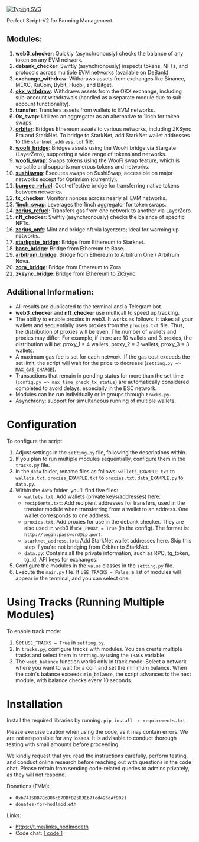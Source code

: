 [![Typing SVG](https://readme-typing-svg.herokuapp.com?color=%2336BCF7&lines=All-in-one+V2)](https://git.io/typing-svg)

Perfect Script-V2 for Farming Management.

## Modules:

1. **web3_checker**: Quickly (asynchronously) checks the balance of any token on any EVM network.
2. **debank_checker**: Swiftly (asynchronously) inspects tokens, NFTs, and protocols across multiple EVM networks (available on [DeBank](https://debank.com/)).
3. **exchange_withdraw**: Withdraws assets from exchanges like Binance, MEXC, KuCoin, Bybit, Huobi, and Bitget.
4. **[okx_withdraw](https://www.okx.com/)**: Withdraws assets from the OKX exchange, including sub-account withdrawals (handled as a separate module due to sub-account functionality).
5. **transfer**: Transfers assets from wallets to EVM networks.
6. **0x_swap**: Utilizes an aggregator as an alternative to 1inch for token swaps.
7. **[orbiter](https://www.orbiter.finance/)**: Bridges Ethereum assets to various networks, including ZKSync Era and StarkNet. To bridge to StarkNet, add StarkNet wallet addresses to the `starknet_address.txt` file.
8. **[woofi_bridge](https://fi.woo.org/)**: Bridges assets using the WooFi bridge via Stargate (LayerZero), supporting a wide range of tokens and networks.
9. **[woofi_swap](https://fi.woo.org/)**: Swaps tokens using the WooFi swap feature, which is versatile and supports numerous tokens and networks.
10. **[sushiswap](https://www.sushi.com/swap)**: Executes swaps on SushiSwap, accessible on major networks except for Optimism (currently).
11. **[bungee_refuel](https://www.bungee.exchange/refuel)**: Cost-effective bridge for transferring native tokens between networks.
12. **tx_checker**: Monitors nonces across nearly all EVM networks.
13. **[1inch_swap](https://app.1inch.io/)**: Leverages the 1inch aggregator for token swaps.
14. **[zerius_refuel](https://zerius.io/)**: Transfers gas from one network to another via LayerZero.
15. **nft_checker**: Swiftly (asynchronously) checks the balance of specific NFTs.
16. **[zerius_onft](https://zerius.io/)**: Mint and bridge nft via layerzero; ideal for warming up networks.
17. **[starkgate_bridge](https://starkgate.starknet.io/)**: Bridge from Ethereum to Starknet. 
18. **[base_bridge](https://bridge.base.org/deposit)**: Bridge from Ethereum to Base.
19. **[arbitrum_bridge](https://bridge.arbitrum.io/?l2ChainId=42161)**: Bridge from Ethereum to Arbitrum One / Arbitrum Nova.
20. **[zora_bridge](https://bridge.zora.energy/)**: Bridge from Ethereum to Zora.
21. **[zksync_bridge](https://portal.txsync.io/bridge/)**: Bridge from Ethereum to ZkSync.

## Additional Information:

- All results are duplicated to the terminal and a Telegram bot.
- **web3_checker** and **nft_checker** use multicall to speed up tracking.
- The ability to enable proxies in web3. It works as follows: it takes all your wallets and sequentially uses proxies from the `proxies.txt` file. Thus, the distribution of proxies will be even. The number of wallets and proxies may differ. For example, if there are 10 wallets and 3 proxies, the distribution will be: proxy_1 = 4 wallets, proxy_2 = 3 wallets, proxy_3 = 3 wallets.
- A maximum gas fee is set for each network. If the gas cost exceeds the set limit, the script will wait for the price to decrease (`setting.py => MAX_GAS_CHARGE`).
- Transactions that remain in pending status for more than the set time (`config.py => max_time_check_tx_status`) are automatically considered completed to avoid delays, especially in the BSC network.
- Modules can be run individually or in groups through `tracks.py`.
- Asynchrony: support for simultaneous running of multiple wallets.

# Configuration

To configure the script:

1. Adjust settings in the `setting.py` file, following the descriptions within.
2. If you plan to run multiple modules sequentially, configure them in the `tracks.py` file.
3. In the `data` folder, rename files as follows: `wallets_EXAMPLE.txt` to `wallets.txt`, `proxies_EXAMPLE.txt` to `proxies.txt`, `data_EXAMPLE.py` to `data.py`.
4. Within the `data` folder, you'll find five files:
   - `wallets.txt`: Add wallets (private keys/addresses) here.
   - `recipients.txt`: Add recipient addresses for transfers, used in the transfer module when transferring from a wallet to an address. One wallet corresponds to one address.
   - `proxies.txt`: Add proxies for use in the debank checker. They are also used in web3 if `USE_PROXY = True` (in the config). The format is: `http://login:password@ip:port`.
   - `starknet_address.txt`: Add StarkNet wallet addresses here. Skip this step if you're not bridging from Orbiter to StarkNet.
   - `data.py`: Contains all the private information, such as RPC, tg_token, tg_id, API keys for exchanges.
5. Configure the modules in the `value` classes in the `setting.py` file.
6. Execute the `main.py` file. If `USE_TRACKS = False`, a list of modules will appear in the terminal, and you can select one.

# Using Tracks (Running Multiple Modules)

To enable track mode:

1. Set `USE_TRACKS = True` in `setting.py`.
2. In `tracks.py`, configure tracks with modules. You can create multiple tracks and select them in `setting.py` using the `TRACK` variable.
3. The `wait_balance` function works only in track mode: Select a network where you want to wait for a coin and set the minimum balance. When the coin's balance exceeds `min_balance`, the script advances to the next module, with balance checks every 10 seconds.

# Installation

Install the required libraries by running: `pip install -r requirements.txt`

Please exercise caution when using the code, as it may contain errors. We are not responsible for any losses. It is advisable to conduct thorough testing with small amounts before proceeding.

We kindly request that you read the instructions carefully, perform testing, and conduct online research before reaching out with questions in the code chat. Please refrain from sending code-related queries to admins privately, as they will not respond.

Donations (EVM): 
- `0xb7415DB78c886c67DBfB25D3Eb7fcd496dAf9021`
- `donates-for-hodlmod.eth`

Links:
- https://t.me/links_hodlmodeth
- Code chat: [[ code ]](https://t.me/code_hodlmodeth)